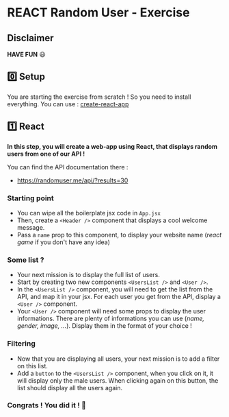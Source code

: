 # REACT Random User - Exercise
## Disclaimer

**HAVE FUN** :smiley:


## :zero: Setup

You are starting the exercise from scratch ! So you need to install everything.
You can use : [create-react-app](https://create-react-app.dev/)


## :one: React

**In this step, you will create a web-app using React, that displays random users from one of our API !**

You can find the API documentation there :

- https://randomuser.me/api/?results=30

### Starting point

- You can wipe all the boilerplate jsx code in `App.jsx`
- Then, create a `<Header />` component that displays a cool welcome message.
- Pass a `name` prop to this component, to display your website name (_react game_ if you don't have any idea)


### Some list ?

- Your next mission is to display the full list of users.
- Start by creating two new components `<UsersList />` and `<User />`.
- In the `<UsersList />` component, you will need to get the list from the API, and map it in your jsx. For each user you get from the API, display a `<User />` component.
- Your `<User />` component will need some props to display the user informations. There are plenty of informations you can use (_name, gender, image, ..._). Display them in the format of your choice !


### Filtering

- Now that you are displaying all users, your next mission is to add a filter on this list.
- Add a `button` to the `<UsersList />` component, when you click on it, it will display only the male users. When clicking again on this button, the list should display all the users again.


### Congrats ! You did it ! :confetti_ball:
